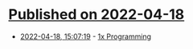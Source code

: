 # [Published on 2022-04-18](index.md)

* [2022-04-18, 15:07:19](https://news.ycombinator.com/item?id=31071690) - [1x Programming](https://tim.mcnamara.nz/post/667318290442600448/1x-programming)

